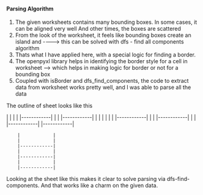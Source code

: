 #### Parsing Algorithm

1. The given worksheets contains many bounding boxes. In some cases, it can be aligned very well
And other times, the boxes are scattered
2. From the look of the worksheet, it feels like bounding boxes create an island and ----> this can be solved with 
dfs - find all components algorithm
3. Thats what I have applied here, with a special logic for finding a border.
4. The openpyxl library helps in identifying the border style for a cell in worksheet --> which helps in making logic for border or not 
for a bounding box
5. Coupled with isBorder and dfs_find_components, the code to extract data from worksheet works pretty well, and I was able to parse all the data 


The outline of sheet looks like this 


|            |
|            |
|------------|
|            |
|------------|
                                                    |            |                            |            |
                                                    |            |
                                                    |------------|
                                                    |            |
                                                    |------------|
                                                    |            |
                                                    |------------|
                                                    |------------|
                    
        |            |
        |            |
        |------------|
        |            |
        |------------|
        |            |
        |------------|

Looking at the sheet like this makes it clear to solve parsing via dfs-find-components. And that works like a charm on the given data.


